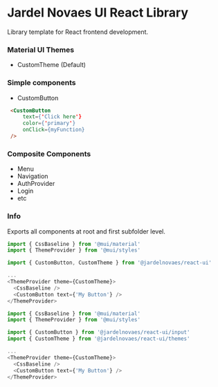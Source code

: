 # Jardel Novaes UI React Library
Library template for React frontend development.

### Material UI Themes
* CustomTheme (Default)

### Simple components

* CustomButton
```html
 <CustomButton
     text={'Click here'}
     color={'primary'}
     onClick={myFunction}
 />
```

### Composite Components
* Menu
* Navigation
* AuthProvider
* Login
* etc


### Info
Exports all components at root and first subfolder level.

```ts
import { CssBaseline } from '@mui/material'
import { ThemeProvider } from '@mui/styles'

import { CustomButton, CustomTheme } from '@jardelnovaes/react-ui'

...
<ThemeProvider theme={CustomTheme}>
  <CssBaseline />
  <CustomButton text={'My Button'} />
</ThemeProvider>
```

```ts
import { CssBaseline } from '@mui/material'
import { ThemeProvider } from '@mui/styles'

import { CustomButton } from '@jardelnovaes/react-ui/input'
import { CustomTheme } from '@jardelnovaes/react-ui/themes'

...
<ThemeProvider theme={CustomTheme}>
  <CssBaseline />
  <CustomButton text={'My Button'} />
</ThemeProvider>
```